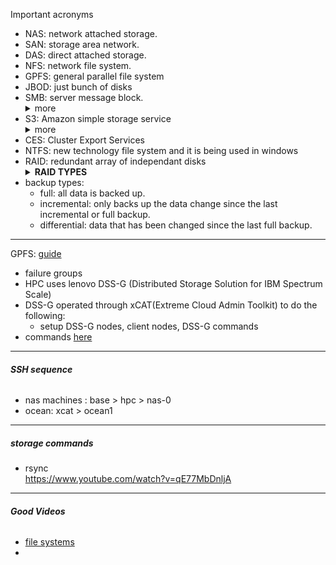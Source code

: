 Important acronyms 
- NAS: network attached storage.
- SAN: storage area network.
- DAS: direct attached storage. 
- NFS: network file system.
- GPFS: general parallel file system
- JBOD: just bunch of disks
- SMB: server message block. <details><summary>more</summary>is a client-server interaction protocol where clients request a file, and the server provides it to the client. It is now a  Windows-based network that gives users to create, modify and delete the shared files, folders, printers within the network.</details>
- S3: Amazon simple storage service <details><summary>more</summary>i(is an object storage service offering industry-leading scalability, data availability, security, and performance.</details>
- CES: Cluster Export Services
- NTFS: new technology file system and it is being used in windows 
- RAID: redundant array of independant disks
       <details><summary>**RAID TYPES**</summary>
    - RAID 0: striping just spread into two seperate disks
    - RAID 1: mirroring & duplicating data into 2 disks
    - RAID 5: striping with parity (3 or more disks) if we have 4 disks you can only use 3 disks and 1 will be for parity only.can handle single disk failure.r
    - RAID 6: parity is spread twice in all disks. should be able to handle double disks failure.
    - RAID 10 (0+1): 0 for striping data and 1 for duplicating it (only 50% of actual storage).
    - more is [here](https://www.youtube.com/watch?v=U-OCdTeZLac) and [here](https://www.youtube.com/watch?v=UuUgfCvt9-Q).
    - 5 vs 6: both have the same read speed however the write speed is lower in RAID 6 since it has to write 2 parities across all the disks.</details>
    - backup types:
      - full: all data is backed up.
      - incremental: only backs up the data change since the last incremental or full backup.
      - differential: data that has been changed since the last full backup.
---
GPFS: [guide](https://www.ibm.com/docs/en/gpfs/4.1.0.4?topic=SSFKCN_4.1.0.4/gpfs4104_content.html)
- failure groups
- HPC uses lenovo DSS-G (Distributed Storage Solution for IBM Spectrum Scale)
- DSS-G operated through xCAT(Extreme Cloud Admin Toolkit) to do the following:
   - setup DSS-G nodes, client nodes, DSS-G commands
- commands [here](https://www.ibm.com/docs/en/gpfs/4.1.0.4?topic=reference-gpfs-commands)

---
###### **SSH sequence**
- nas machines : base > hpc > nas-0
- ocean: xcat > ocean1 
------
##### storage commands
- rsync  
https://www.youtube.com/watch?v=qE77MbDnljA

---
###### **Good Videos**
   - [file systems](https://www.youtube.com/watch?v=KN8YgJnShPM)
   -
